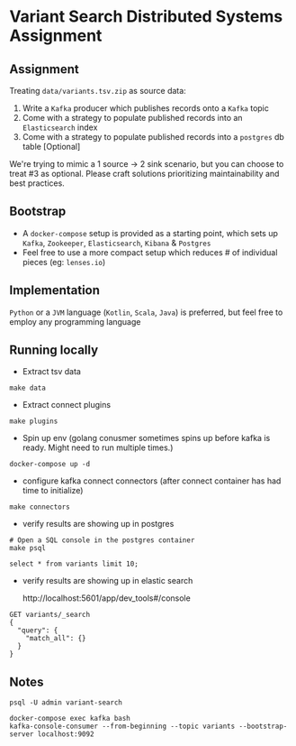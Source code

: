 # Variant Search Distributed Systems Assignment

## Assignment

Treating `data/variants.tsv.zip` as source data:

1. Write a `Kafka` producer which publishes records onto a `Kafka` topic
2. Come with a strategy to populate published records into an `Elasticsearch` index
3. Come with a strategy to populate published records into a `postgres` db table [Optional]

We're trying to mimic a 1 source -> 2 sink scenario, but you can choose to treat #3 as optional.
Please craft solutions prioritizing maintainability and best practices.

## Bootstrap

- A `docker-compose` setup is provided as a starting point, which sets up `Kafka`, `Zookeeper`, `Elasticsearch`, `Kibana` & `Postgres`
- Feel free to use a more compact setup which reduces # of individual pieces (eg: `lenses.io`)

## Implementation

`Python` or a `JVM` language (`Kotlin`, `Scala`, `Java`) is preferred, but feel free to employ any programming language

## Running locally

- Extract tsv data

```
make data
```

- Extract connect plugins

```
make plugins
```

- Spin up env (golang conusmer sometimes spins up before kafka is ready. Might need to run multiple times.)

```
docker-compose up -d
```

- configure kafka connect connectors (after connect container has had time to initialize)

```
make connectors
```

- verify results are showing up in postgres

```
# Open a SQL console in the postgres container
make psql
```

```
select * from variants limit 10;
```

- verify results are showing up in elastic search

  http://localhost:5601/app/dev_tools#/console

```
GET variants/_search
{
  "query": {
    "match_all": {}
  }
}
```

## Notes

```
psql -U admin variant-search

docker-compose exec kafka bash
kafka-console-consumer --from-beginning --topic variants --bootstrap-server localhost:9092
```
